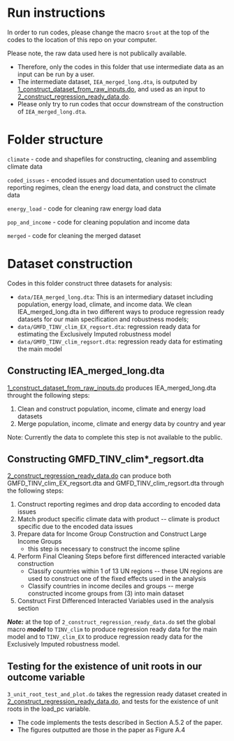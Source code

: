 # Run instructions

In order to run codes, please change the macro `$root` at the top of the codes to the location of this repo on your computer. 

Please note, the raw data used here is not publically available. 
* Therefore, only the codes in this folder that use intermediate data as an input can be run by a user. 
* The intermediate dataset, `IEA_merged_long.dta`, is outputed by  [1_construct_dataset_from_raw_inputs.do](https://gitlab.com/ClimateImpactLab/Impacts/energy-code-release/blob/master/0_make_dataset/1_construct_dataset_from_raw_inputs.do), and used as an input to [2_construct_regression_ready_data.do](https://gitlab.com/ClimateImpactLab/Impacts/energy-code-release/blob/master/0_make_dataset/2_construct_regression_ready_data.do).  
* Please only try to run codes that occur downstream of the construction of `IEA_merged_long.dta`.

# Folder structure

`climate` - code and shapefiles for constructing, cleaning and assembling climate data

`coded_issues` - encoded issues and documentation used to construct reporting regimes, clean the energy load data, and construct the climate data

`energy_load` - code for cleaning raw energy load data

`pop_and_income` - code for cleaning population and income data

`merged` - code for cleaning the merged dataset

# Dataset construction

Codes in this folder construct three datasets for analysis:
* `data/IEA_merged_long.dta`: This is an intermediary dataset including population, energy load, climate, and income data. We clean IEA_merged_long.dta in two different ways to produce regression ready datasets for our main specification and robustness models;
* `data/GMFD_TINV_clim_EX_regsort.dta`: regression ready data for estimating the Exclusively Imputed robustness model
* `data/GMFD_TINV_clim_regsort.dta`: regression ready data for estimating the main model

## Constructing IEA_merged_long.dta

[1_construct_dataset_from_raw_inputs.do](https://gitlab.com/ClimateImpactLab/Impacts/energy-code-release/blob/master/0_make_dataset/1_construct_dataset_from_raw_inputs.do) produces IEA_merged_long.dta throught the following steps:
1. Clean and construct population, income, climate and energy load datasets
2. Merge population, income, climate and energy data by country and year

Note: Currently the data to complete this step is not available to the public.

## Constructing GMFD_TINV_clim*_regsort.dta

[2_construct_regression_ready_data.do](https://gitlab.com/ClimateImpactLab/Impacts/energy-code-release/blob/master/0_make_dataset/2_construct_regression_ready_data.do) can produce both GMFD_TINV_clim_EX_regsort.dta and GMFD_TINV_clim_regsort.dta through the following steps:
1. Construct reporting regimes and drop data according to encoded data issues
2. Match product specific climate data with product -- climate is product specific due to the encoded data issues
3. Prepare data for Income Group Construction and Construct Large Income Groups 
    * this step is necessary to construct the income spline
4. Perform Final Cleaning Steps before first differenced interacted variable construction
	* Classify countries within 1 of 13 UN regions -- these UN regions are used to construct one of the fixed effects used in the analysis
	* Classify countries in income deciles and groups -- merge constructed income groups from (3) into main dataset
5. Construct First Differenced Interacted Variables used in the analysis section

***Note:*** at the top of `2_construct_regression_ready_data.do` set the global macro ***model*** to `TINV_clim` to produce regression ready data for the main model and to `TINV_clim_EX` to produce regression ready data for the Exclusively Imputed robustness model.

## Testing for the existence of unit roots in our outcome variable

`3_unit_root_test_and_plot.do` takes the regression ready dataset created in [2_construct_regression_ready_data.do](https://gitlab.com/ClimateImpactLab/Impacts/energy-code-release/blob/master/0_make_dataset/2_construct_regression_ready_data.do), and tests for the existence of unit roots in the load_pc variable.
* The code implements the tests described in Section A.5.2 of the paper. 
* The figures outputted are those in the paper as Figure A.4 

